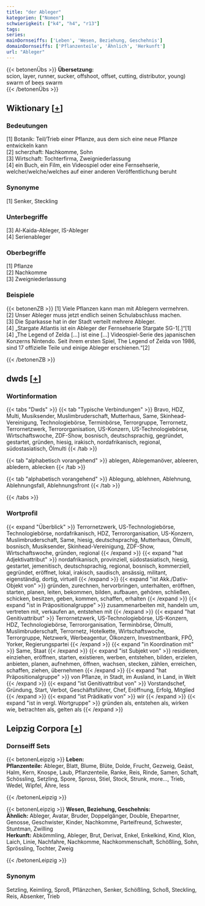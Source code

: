 ```yaml
---
title: "der Ableger"
kategorien: ["Nomen"]
schwierigkeit: ["k4", "h4", "r13"]
tags:
series:
mainDornseiffs: ['Leben', 'Wesen, Beziehung, Geschehnis']
domainDornseiffs: ['Pflanzenteile', 'Ähnlich', 'Herkunft']
url: "Ableger"
---
```


{{< betonenÜbs >}}
**Übersetzung:**  
scion, layer, runner, sucker, offshoot, offset, cutting, distributor, young) swarm of bees swarm  
{{< /betonenÜbs >}}

## Wiktionary [[+](https://de.wiktionary.org/wiki/Ableger)]

### Bedeutungen
[1] Botanik: Teil/Trieb einer Pflanze, aus dem sich eine neue Pflanze entwickeln kann  
[2] scherzhaft: Nachkomme, Sohn  
[3] Wirtschaft: Tochterfirma, Zweigniederlassung  
[4] ein Buch, ein Film, ein Videospiel oder eine Fernsehserie, welcher/welche/welches auf einer anderen Veröffentlichung beruht  

### Synonyme
[1] Senker, Steckling  

### Unterbegriffe
[3] Al-Kaida-Ableger, IS-Ableger  
[4] Serienableger  

### Oberbegriffe
[1] Pflanze  
[2] Nachkomme  
[3] Zweigniederlassung  

### Beispiele
{{< betonenZB >}}
[1] Viele Pflanzen kann man mit Ablegern vermehren.  
[2] Unser Ableger muss jetzt endlich seinen Schulabschluss machen.  
[3] Die Sparkasse hat in der Stadt verteilt mehrere Ableger.  
[4] „Stargate Atlantis ist ein Ableger der Fernsehserie Stargate SG-1[.]“[1]  
[4] „The Legend of Zelda […] ist eine […] Videospiel-Serie des japanischen Konzerns Nintendo. Seit ihrem ersten Spiel, The Legend of Zelda von 1986, sind 17 offizielle Teile und einige Ableger erschienen.“[2]  

{{< /betonenZB >}}


## dwds [[+](https://www.dwds.de/wb/Ableger)]

### Wortinformation
{{< tabs "Dwds" >}}
{{< tab "Typische Verbindungen" >}}
Bravo, HDZ, Multi, Musiksender, Muslimbruderschaft, Mutterhaus, Same, Skinhead-Vereinigung, Technologiebörse, Terminbörse, Terrorgruppe, Terrornetz, Terrornetzwerk, Terrororganisation, US-Konzern, US-Technologiebörse, Wirtschaftswoche, ZDF-Show, bosnisch, deutschsprachig, gegründet, gestartet, gründen, hiesig, irakisch, nordafrikanisch, regional, südostasiatisch, Ölmulti
{{< /tab >}}

{{< tab "alphabetisch vorangehend" >}}
ablegen, Ablegemanöver, ableeren, abledern, ablecken
{{< /tab >}}

{{< tab "alphabetisch vorangehend" >}}
Ablegung, ablehnen, Ablehnung, Ablehnungsfall, Ablehnungsfront
{{< /tab >}}

{{< /tabs >}}

### Wortprofil
{{< expand "Überblick" >}} Terrornetzwerk, US-Technologiebörse, Technologiebörse, nordafrikanisch, HDZ, Terrororganisation, US-Konzern, Muslimbruderschaft, Same, hiesig, deutschsprachig, Mutterhaus, Ölmulti, bosnisch, Musiksender, Skinhead-Vereinigung, ZDF-Show, Wirtschaftswoche, gründen, regional {{< /expand >}}
{{< expand "hat Adjektivattribut" >}} nordafrikanisch, provinziell, südostasiatisch, hiesig, gestartet, jemenitisch, deutschsprachig, regional, bosnisch, kommerziell, gegründet, eröffnet, lokal, irakisch, saudisch, ansässig, militant, eigenständig, dortig, virtuell {{< /expand >}}
{{< expand "ist Akk./Dativ-Objekt von" >}} gründen, zurechnen, hervorbringen, unterhalten, eröffnen, starten, planen, leiten, bekommen, bilden, aufbauen, gehören, schließen, schicken, besitzen, geben, kommen, schaffen, erhalten {{< /expand >}}
{{< expand "ist in Präpositionalgruppe" >}} zusammenarbeiten mit, handeln um, vertreten mit, verkaufen an, entstehen mit {{< /expand >}}
{{< expand "hat Genitivattribut" >}} Terrornetzwerk, US-Technologiebörse, US-Konzern, HDZ, Technologiebörse, Terrororganisation, Terminbörse, Ölmulti, Muslimbruderschaft, Terrornetz, Hotelkette, Wirtschaftswoche, Terrorgruppe, Netzwerk, Werbeagentur, Ölkonzern, Investmentbank, FPÖ, Yorker, Regierungspartei {{< /expand >}}
{{< expand "in Koordination mit" >}} Same, Staat {{< /expand >}}
{{< expand "ist Subjekt von" >}} residieren, einziehen, eröffnen, starten, existieren, werben, entstehen, bilden, erzielen, anbieten, planen, aufnehmen, öffnen, wachsen, stecken, zählen, erreichen, schaffen, ziehen, übernehmen {{< /expand >}}
{{< expand "hat Präpositionalgruppe" >}} von Pflanze, in Stadt, im Ausland, in Land, in Welt {{< /expand >}}
{{< expand "ist Genitivattribut von" >}} Vorstandschef, Gründung, Start, Verbot, Geschäftsführer, Chef, Eröffnung, Erfolg, Mitglied {{< /expand >}}
{{< expand "ist Prädikativ von" >}} wir {{< /expand >}}
{{< expand "ist in vergl. Wortgruppe" >}} gründen als, entstehen als, wirken wie, betrachten als, gelten als {{< /expand >}}

## Leipzig Corpora [[+](https://corpora.uni-leipzig.de/en/res?word=Ableger&corpusId=deu_newscrawl-public_2018)]

### Dornseiff Sets
{{< betonenLeipzig >}}
**Leben:**  
**Pflanzenteile:** Ableger, Blatt, Blume, Blüte, Dolde, Frucht, Gezweig, Geäst, Halm, Kern, Knospe, Laub, Pflanzenteile, Ranke, Reis, Rinde, Samen, Schaft, Schössling, Setzling, Spore, Spross, Stiel, Stock, Strunk, more..., Trieb, Wedel, Wipfel, Ähre, less  

{{< /betonenLeipzig >}}


{{< betonenLeipzig >}}
**Wesen, Beziehung, Geschehnis:**  
**Ähnlich:** Ableger, Avatar, Bruder, Doppelgänger, Double, Ehepartner, Genosse, Geschwister, Kinder, Nachkomme, Parteifreund, Schwester, Stuntman, Zwilling  
**Herkunft:** Abkömmling, Ableger, Brut, Derivat, Enkel, Enkelkind, Kind, Klon, Laich, Linie, Nachfahre, Nachkomme, Nachkommenschaft, Schößling, Sohn, Sprössling, Tochter, Zweig  

{{< /betonenLeipzig >}}

### Synonym
Setzling, Keimling, Sproß, Pflänzchen, Senker, Schößling, Schoß, Steckling, Reis, Absenker, Trieb

